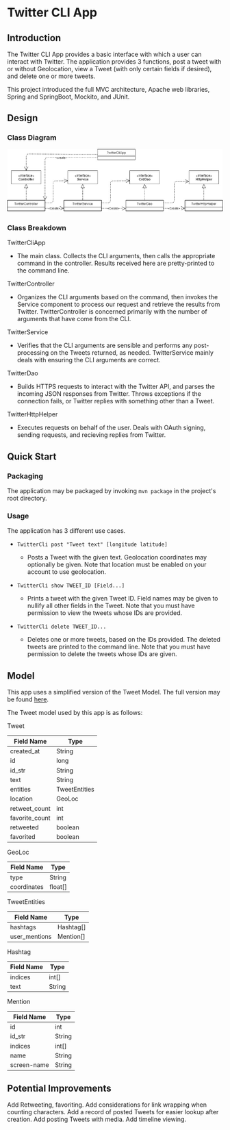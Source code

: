 # Twitter CLI App
## Introduction
The Twitter CLI App provides a basic interface with which a user can interact with Twitter. 
The application provides 3 functions, post a tweet with or without Geolocation, view a Tweet 
(with only certain fields if desired), and delete one or more tweets.

This project introduced the full MVC architecture, Apache web libraries, Spring and SpringBoot, 
Mockito, and JUnit.

## Design
### Class Diagram
![UML Diagram](./assets/twitter_cli_uml.jpg)

### Class Breakdown
TwitterCliApp
- The main class. Collects the CLI arguments, then calls the appropriate command in the controller.
Results received here are pretty-printed to the command line.

TwitterController
- Organizes the CLI arguments based on the command, then invokes the Service component to process
our request and retrieve the results from Twitter. TwitterController is concerned primarily with
the number of arguments that have come from the CLI.

TwitterService
- Verifies that the CLI arguments are sensible and performs any post-processing
on the Tweets returned, as needed. TwitterService mainly deals with ensuring the CLI arguments
are correct.

TwitterDao
- Builds HTTPS requests to interact with the Twitter API, and parses the incoming
JSON responses from Twitter. Throws exceptions if the connection fails, or Twitter replies with 
something other than a Tweet.

TwitterHttpHelper
- Executes requests on behalf of the user. Deals with OAuth signing, sending requests, and 
recieving replies from Twitter.

## Quick Start
### Packaging
The application may be packaged by invoking `mvn package` in the project's root directory.

### Usage
The application has 3 different use cases.
- `TwitterCli post "Tweet text" [longitude latitude]`
    - Posts a Tweet with the given text. Geolocation coordinates may optionally be given.
    Note that location must be enabled on your account to use geolocation.
    
- `TwitterCli show TWEET_ID [Field...]`
    - Prints a tweet with the given Tweet ID. Field names may be given to nullify all other fields 
    in the Tweet. Note that you must have permission to view the tweets whose IDs are provided.
    
- `TwitterCli delete TWEET_ID...`
    - Deletes one or more tweets, based on the IDs provided. The deleted tweets are printed to the 
    command line. Note that you must have permission to delete the tweets whose IDs are given.
    
## Model
This app uses a simplified version of the Tweet Model. The full version may be found 
[here](https://developer.twitter.com/en/docs/tweets/data-dictionary/overview/tweet-object).

The Tweet model used by this app is as follows:

Tweet

| Field Name | Type |
|------------|------|
|created_at|String|
|id|long|
|id_str|String|
|text|String|
|entities|TweetEntities|
|location|GeoLoc|
|retweet_count|int|
|favorite_count|int|
|retweeted|boolean|
|favorited|boolean|

GeoLoc

| Field Name | Type |
|------------|------|
|type|String|
|coordinates|float[]|

TweetEntities

| Field Name | Type |
|------------|------|
|hashtags|Hashtag[]|
|user_mentions|Mention[]|

Hashtag

| Field Name | Type |
|------------|------|
|indices|int[]|
|text|String|

Mention

| Field Name | Type |
|------------|------|
|id|int|
|id_str|String|
|indices|int[]|
|name|String|
|screen-name|String|

## Potential Improvements
Add Retweeting, favoriting.
Add considerations for link wrapping when counting characters.
Add a record of posted Tweets for easier lookup after creation.
Add posting Tweets with media.
Add timeline viewing.